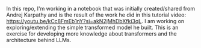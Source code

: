 In this repo, I'm working in a notebook that was initially created/shared from Andrej Karpathy and is the result of the work he did in this tutorial video: https://youtu.be/kCc8FmEb1nY?si=akN2jMhDbXfki3qL. I am working on exploring/extending the simple transformed model he built. This is an exercise for developing more knowledge about transformers and the architecture behind LLMs.
